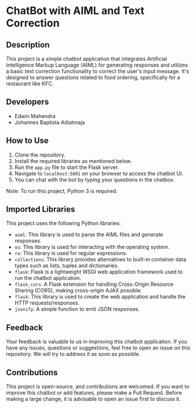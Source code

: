 # ChatBot with AIML and Text Correction

## Description
This project is a simple chatbot application that integrates Artificial Intelligence Markup Language (AIML) for generating responses and utilizes a basic text correction functionality to correct the user's input message. It's designed to answer questions related to food ordering, specifically for a restaurant like KFC.

## Developers
- Edwin Mahendra
- Johannes Baptista Adiatmaja

## How to Use
1. Clone the repository.
2. Install the required libraries as mentioned below.
3. Run the `app.py` file to start the Flask server.
4. Navigate to `localhost:5001` on your browser to access the chatbot UI.
5. You can chat with the bot by typing your questions in the chatbox.

Note: To run this project, Python 3 is required.

## Imported Libraries
This project uses the following Python libraries:
- `aiml`: This library is used to parse the AIML files and generate responses.
- `os`: This library is used for interacting with the operating system.
- `re`: This library is used for regular expressions.
- `collections`: This library provides alternatives to built-in container data types such as lists, tuples and dictionaries.
- `flask`: Flask is a lightweight WSGI web application framework used to run the chatbot application.
- `flask_cors`: A Flask extension for handling Cross-Origin Resource Sharing (CORS), making cross-origin AJAX possible.
- `flask`: This library is used to create the web application and handle the HTTP requests/responses.
- `jsonify`: A simple function to emit JSON responses.

## Feedback
Your feedback is valuable to us in improving this chatbot application. If you have any issues, questions or suggestions, feel free to open an issue on this repository. We will try to address it as soon as possible.

## Contributions
This project is open-source, and contributions are welcomed. If you want to improve this chatbot or add features, please make a Pull Request. Before making a large change, it is advisable to open an issue first to discuss it.